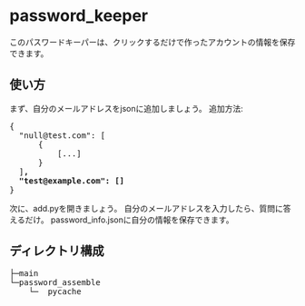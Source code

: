 # password_keeper
このパスワードキーパーは、クリックするだけで作ったアカウントの情報を保存できます。

## 使い方
まず、自分のメールアドレスをjsonに追加しましょう。
追加方法: 
<pre>
{
  "null@test.com": [
      {
          [...]
      }
  ]<b>,
  "test@example.com": []</b>
}
</pre>

次に、add.pyを開きましょう。
自分のメールアドレスを入力したら、質問に答えるだけ。
password_info.jsonに自分の情報を保存できます。

## ディレクトリ構成
<pre>
├─main
└─password_assemble
    └─__pycache__
</pre>



